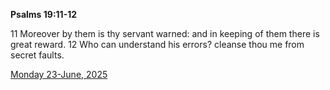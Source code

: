 **Psalms 19:11-12**

11 Moreover by them is thy servant warned: and in keeping of them there is great reward. 12 Who can understand his errors? cleanse thou me from secret faults.

[Monday 23-June, 2025](https://getbible.net/kjv/Psalms/19/11-12)
